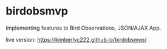 # birdobsmvp
Implementing features to Bird Observations, JSON/AJAX App.

live version: https://kimberlyc222.github.io/birdobsmvp/
